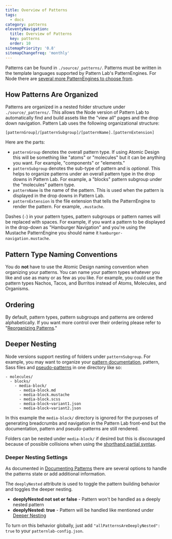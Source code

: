 ```yaml
---
title: Overview of Patterns
tags:
  - docs
category: patterns
eleventyNavigation:
  title: Overview of Patterns
  key: patterns
  order: 10
sitemapPriority: '0.8'
sitemapChangefreq: 'monthly'
---
```


Patterns can be found in `./source/_patterns/`. Patterns must be written in the template languages supported by Pattern Lab's PatternEngines. For Node there are [several more PatternEngines to choose from](/docs/template-language-and-patternengines/).

## How Patterns Are Organized

Patterns are organized in a nested folder structure under `./source/_patterns/`. This allows the Node version of Pattern Lab to automatically find and build assets like the "view all" pages and the drop down navigation. Pattern Lab uses the following organizational structure:

    [patternGroup]/[patternSubgroup]/[patternName].[patternExtension]

Here are the parts:

- `patternGroup` denotes the overall pattern type. If using Atomic Design this will be something like "atoms" or "molecules" but it can be anything you want. For example, "components" or "elements."
- `patternSubgroup` denotes the sub-type of pattern and is _optional_. This helps to organize patterns under an overall pattern type in the drop downs in Pattern Lab. For example, a "blocks" pattern subgroup under the "molecules" pattern type.
- `patternName` is the name of the pattern. This is used when the pattern is displayed in the drop downs in Pattern Lab.
- `patternExtension` is the file extension that tells the PatternEngine to render the pattern. For example, `.mustache`.

Dashes (`-`) in your pattern types, pattern subgroups or pattern names will be replaced with spaces. For example, if you want a pattern to be displayed in the drop-down as "Hamburger Navigation" and you're using the Mustache PatternEngine you should name it `hamburger-navigation.mustache`.

## Pattern Type Naming Conventions

You do **not** have to use the Atomic Design naming convention when organizing your patterns. You can name your pattern types whatever you like and use as many or as few as you like. For example, you could use the pattern types Nachos, Tacos, and Burritos instead of Atoms, Molecules, and Organisms.

## Ordering

By default, pattern types, pattern subgroups and patterns are ordered alphabetically. If you want more control over their ordering please refer to "[Reorganizing Patterns](/docs/reorganizing-patterns/)."

## Deeper Nesting

Node versions support nesting of folders under `patternSubgroup`. For example, you may want to organize your [pattern documentation](/docs/documenting-patterns/), pattern, Sass files and [pseudo-patterns](/docs/using-pseudo-patterns/) in one directory like so:

    - molecules/
      - blocks/
        - media-block/
          - media-block.md
          - media-block.mustache
          - media-block.scss
          - media-block~variant1.json
          - media-block~variant2.json

In this example the `media-block/` directory is ignored for the purposes of generating breadcrumbs and navigation in the Pattern Lab front-end but the documentation, pattern and pseudo-patterns are still rendered.

Folders can be nested under `media-block/` if desired but this is discouraged because of possible collisions when using the [shorthand partial syntax](/docs/including-patterns/).

### Deeper Nesting Settings

As documented in [Documenting Patterns](/docs/documenting-patterns/) there are several options to handle the patterns state or add additional information.

The `deeplyNested` attribute is used to toggle the pattern building behavior and toggles the deeper nesting.

- **deeplyNested not set or false**  - Pattern won't be handled as a deeply nested pattern
- **deeplyNested: true**  - Pattern will be handled like mentioned under [Deeper Nesting](#heading-deeper-nesting)

To turn on this behavior globally, just add `"allPatternsAreDeeplyNested": true` to your `patternlab-config.json`.
